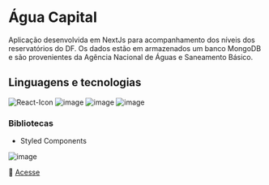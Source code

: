 # Água Capital

Aplicação desenvolvida em NextJs para acompanhamento dos níveis dos reservatórios do DF.
Os dados estão em armazenados um banco MongoDB e são provenientes da Agência Nacional de Águas e Saneamento Básico. 

## Linguagens e tecnologias

![React-Icon](https://shields.io/badge/react-black?logo=react&style=for-the-badge)
![image](https://img.shields.io/badge/next.js-000000?style=for-the-badge&logo=nextdotjs&logoColor=white)
![image](https://img.shields.io/badge/typescript-blue?style=for-the-badge&logo=typescript&logoColor=white)
![image](https://shields.io/badge/MongoDB-47A248?logo=mongodb&logoColor=000&style=for-the-badge)


### Bibliotecas

- Styled Components

![image](https://github.com/davimcostaa/agua-capital/assets/92067624/6f3caee4-b809-4c7d-998e-5d37d4d5a9a1)

🔗 [Acesse](https://agua-capital.vercel.app)

